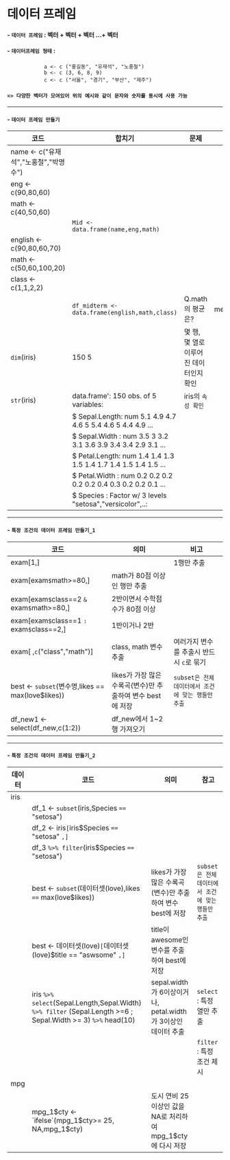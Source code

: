 # 데이터 프레임
#### - **`데이터 프레임`** : 벡터 + 벡터 + 벡터 ...+ 벡터
#### - **`데이터프레임 형태`** :
                a <- c ("홍길동", "유재석", "노홍철") 
                b <- c (3, 6, 8, 9)
                c <- c ("서울", "경기", "부산", "제주")
#### `=> 다양한 벡터가 모여있어 위의 예시와 같이 문자와 숫자를 동시에 사용 가능`
---

#### - **`데이터 프레임 만들기`**
|코드|합치기|문제|관련 코드|
|---|---|---|---|
|name <- c("유재석","노홍철","박명수")
|eng <- c(90,80,60)
|math <- c(40,50,60)|
||`Mid <- data.frame(name,eng,math)`|
|english <- c(90,80,60,70)
|math <- c(50,60,100,20)
|class <- c(1,1,2,2)|
||`df_midterm <- data.frame(english,math,class)`|Q.math의 평균은?|mean(df_midterm`$`math)
|`dim`(iris)|150 5|몇 행, 몇 열로 이루어진 데이터인지 확인
|`str`(iris)|data.frame':	150 obs. of  5 variables:|iris의 `속성 확인`
||$ Sepal.Length: num  5.1 4.9 4.7 4.6 5 5.4 4.6 5 4.4 4.9 ...
||$ Sepal.Width : num  3.5 3 3.2 3.1 3.6 3.9 3.4 3.4 2.9 3.1 ...
||$ Petal.Length: num  1.4 1.4 1.3 1.5 1.4 1.7 1.4 1.5 1.4 1.5 ...
||$ Petal.Width : num  0.2 0.2 0.2 0.2 0.2 0.4 0.3 0.2 0.2 0.1 ...
||$ Species     : Factor w/ 3 levels "setosa","versicolor",..:
---
#### - **`특정 조건의 데이터 프레임 만들기_1`**
|코드|의미|비고|
|---|---|---|
|exam[1,]||1행만 추출
|exam[exam`$`math>=80,]|math가 80점 이상인 행만 추출
|exam[exam`$`class==2 `&` exam`$`math>=80,]|2반이면서 수학점수가 80점 이상
|exam[exam`$`class==1 `:` exam`$`class==2,]|1반이거나 2반
|exam[ ,`c`("class","math")]|class, math 변수 추출|여러가지 변수를 추출시 반드시 `c`로 묶기
|best <- `subset`(변수명,likes == max(love$likes))|likes가 가장 많은 수록곡(변수)만 추출하여 변수 best에 저장|`subset은 전체 데이터에서 조건에 맞는 행들만 추출`|
|df_new1 <- select(df_new,c(1:2))|df_new에서 1~2행 가져오기|
---
#### - **`특정 조건의 데이터 프레임 만들기_2`**
|데이터|코드|의미|참고|
|---|---|---|---|
|iris|
||df_1 <- `subset`(iris,Species `==` "setosa")|
||df_2 <- iris`[`iris$Species `==` "setosa" `,]`
||df_3 `%>% filter`(iris$Species `==` "setosa")
||best <- `subset`(데이터셋(love),likes `==` max(love$likes))|likes가 가장 많은 수록곡(변수)만 추출하여 변수 best에 저장|`subset은 전체 데이터에서 조건에 맞는 행들만 추출`|
||best <- 데이터셋(love)`[`데이터셋(love)$title == "aswsome" `,]`|title이 awesome인 변수를 추출하여 best에 저장
||iris `%>% select`(Sepal.Length,Sepal.Width) `%>% filter` (Sepal.Length >=6 ; Sepal.Width >= 3) `%>%` head(10)|sepal.width가 6이상이거나, petal.width가 3이상인 데이터 추출|`select` : 특정 열만 추출
|||| `filter` : 특정 조건 제시
|mpg|
||mpg_1$cty <- `ifelse`(mpg_1$cty>= 25, NA,mpg_1$cty)|도시 연비 25 이상인 값을 NA로 처리하여 mpg_1$cty에 다시 저장